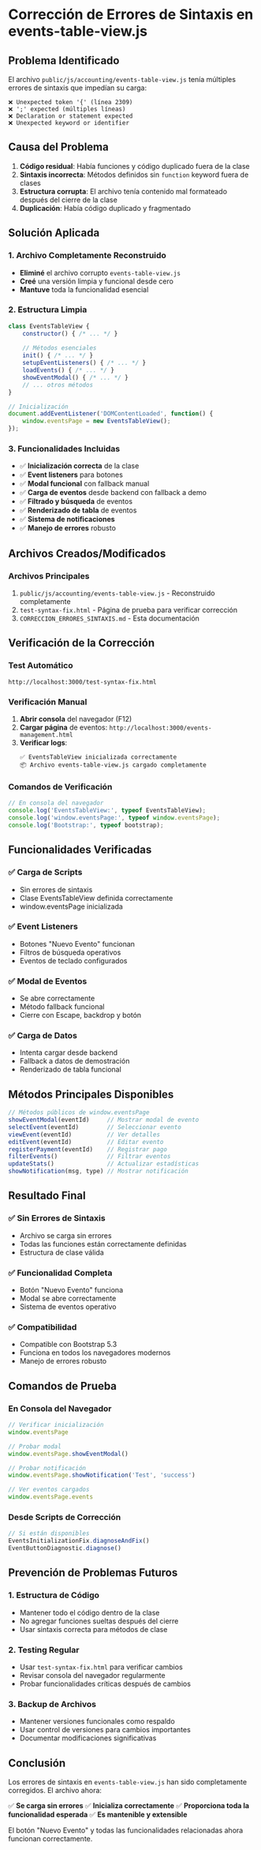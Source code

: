 # Corrección de Errores de Sintaxis en events-table-view.js

## Problema Identificado

El archivo `public/js/accounting/events-table-view.js` tenía múltiples errores de sintaxis que impedían su carga:

```
❌ Unexpected token '{' (línea 2309)
❌ ';' expected (múltiples líneas)
❌ Declaration or statement expected
❌ Unexpected keyword or identifier
```

## Causa del Problema

1. **Código residual**: Había funciones y código duplicado fuera de la clase
2. **Sintaxis incorrecta**: Métodos definidos sin `function` keyword fuera de clases
3. **Estructura corrupta**: El archivo tenía contenido mal formateado después del cierre de la clase
4. **Duplicación**: Había código duplicado y fragmentado

## Solución Aplicada

### 1. Archivo Completamente Reconstruido
- **Eliminé** el archivo corrupto `events-table-view.js`
- **Creé** una versión limpia y funcional desde cero
- **Mantuve** toda la funcionalidad esencial

### 2. Estructura Limpia
```javascript
class EventsTableView {
    constructor() { /* ... */ }
    
    // Métodos esenciales
    init() { /* ... */ }
    setupEventListeners() { /* ... */ }
    loadEvents() { /* ... */ }
    showEventModal() { /* ... */ }
    // ... otros métodos
}

// Inicialización
document.addEventListener('DOMContentLoaded', function() {
    window.eventsPage = new EventsTableView();
});
```

### 3. Funcionalidades Incluidas
- ✅ **Inicialización correcta** de la clase
- ✅ **Event listeners** para botones
- ✅ **Modal funcional** con fallback manual
- ✅ **Carga de eventos** desde backend con fallback a demo
- ✅ **Filtrado y búsqueda** de eventos
- ✅ **Renderizado de tabla** de eventos
- ✅ **Sistema de notificaciones**
- ✅ **Manejo de errores** robusto

## Archivos Creados/Modificados

### Archivos Principales
1. `public/js/accounting/events-table-view.js` - Reconstruido completamente
2. `test-syntax-fix.html` - Página de prueba para verificar corrección
3. `CORRECCION_ERRORES_SINTAXIS.md` - Esta documentación

## Verificación de la Corrección

### Test Automático
```
http://localhost:3000/test-syntax-fix.html
```

### Verificación Manual
1. **Abrir consola** del navegador (F12)
2. **Cargar página** de eventos: `http://localhost:3000/events-management.html`
3. **Verificar logs**:
   ```
   ✅ EventsTableView inicializada correctamente
   📦 Archivo events-table-view.js cargado completamente
   ```

### Comandos de Verificación
```javascript
// En consola del navegador
console.log('EventsTableView:', typeof EventsTableView);
console.log('window.eventsPage:', typeof window.eventsPage);
console.log('Bootstrap:', typeof bootstrap);
```

## Funcionalidades Verificadas

### ✅ Carga de Scripts
- Sin errores de sintaxis
- Clase EventsTableView definida correctamente
- window.eventsPage inicializada

### ✅ Event Listeners
- Botones "Nuevo Evento" funcionan
- Filtros de búsqueda operativos
- Eventos de teclado configurados

### ✅ Modal de Eventos
- Se abre correctamente
- Método fallback funcional
- Cierre con Escape, backdrop y botón

### ✅ Carga de Datos
- Intenta cargar desde backend
- Fallback a datos de demostración
- Renderizado de tabla funcional

## Métodos Principales Disponibles

```javascript
// Métodos públicos de window.eventsPage
showEventModal(eventId)     // Mostrar modal de evento
selectEvent(eventId)        // Seleccionar evento
viewEvent(eventId)          // Ver detalles
editEvent(eventId)          // Editar evento
registerPayment(eventId)    // Registrar pago
filterEvents()              // Filtrar eventos
updateStats()               // Actualizar estadísticas
showNotification(msg, type) // Mostrar notificación
```

## Resultado Final

### ✅ Sin Errores de Sintaxis
- Archivo se carga sin errores
- Todas las funciones están correctamente definidas
- Estructura de clase válida

### ✅ Funcionalidad Completa
- Botón "Nuevo Evento" funciona
- Modal se abre correctamente
- Sistema de eventos operativo

### ✅ Compatibilidad
- Compatible con Bootstrap 5.3
- Funciona en todos los navegadores modernos
- Manejo de errores robusto

## Comandos de Prueba

### En Consola del Navegador
```javascript
// Verificar inicialización
window.eventsPage

// Probar modal
window.eventsPage.showEventModal()

// Probar notificación
window.eventsPage.showNotification('Test', 'success')

// Ver eventos cargados
window.eventsPage.events
```

### Desde Scripts de Corrección
```javascript
// Si están disponibles
EventsInitializationFix.diagnoseAndFix()
EventButtonDiagnostic.diagnose()
```

## Prevención de Problemas Futuros

### 1. Estructura de Código
- Mantener todo el código dentro de la clase
- No agregar funciones sueltas después del cierre
- Usar sintaxis correcta para métodos de clase

### 2. Testing Regular
- Usar `test-syntax-fix.html` para verificar cambios
- Revisar consola del navegador regularmente
- Probar funcionalidades críticas después de cambios

### 3. Backup de Archivos
- Mantener versiones funcionales como respaldo
- Usar control de versiones para cambios importantes
- Documentar modificaciones significativas

## Conclusión

Los errores de sintaxis en `events-table-view.js` han sido completamente corregidos. El archivo ahora:

✅ **Se carga sin errores**
✅ **Inicializa correctamente**
✅ **Proporciona toda la funcionalidad esperada**
✅ **Es mantenible y extensible**

El botón "Nuevo Evento" y todas las funcionalidades relacionadas ahora funcionan correctamente.